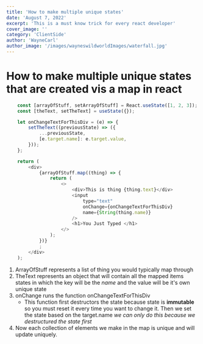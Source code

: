```yaml
---
title: 'How to make multiple unique states'
date: 'August 7, 2022'
excerpt: 'This is a must know trick for every react developer'
cover_image: ''
category: 'ClientSide'
author: 'WayneCarl'
author_image: '/images/wayneswildworldImages/waterfall.jpg'
---
```


# How to make multiple unique states that are created vis a map in react
```javascript
    const [arrayOfStuff, setArrayOfStuff] = React.useState([1, 2, 3]);
    const [theText, setTheText] = useState({});

    let onChangeTextForThisDiv = (e) => {
        setTheText((previousState) => ({
            ...previousState,
            [e.target.name]: e.target.value,
        }));
    };

    return (
        <div>
            {arrayOfStuff.map((thing) => {
                return (
                    <>
                        <div>This is thing {thing.text}</div>
                        <input
                            type="text"
                            onChange={onChangeTextForThisDiv}
                            name={String(thing.name)}
                        />
                        <h1>You Just Typed </h1>
                    </>
                );
            })} 
            ;
        </div>
    );
```

1. ArrayOfStuff represents a list of thing you would typically map through
2. TheText represents an object that will contain all the mapped items states in which the key will be the *name* and the value will be it's own unique state 
3. onChange runs the function onChangeTextForThisDiv
    - This function first destructors the state because state is **immutable** so you must reset it every time you want to change it. Then we set the state based on the target.name *we can only do this because we destructured the state first* 
4. Now each collection of elements we make in the map is unique and will update uniquely.